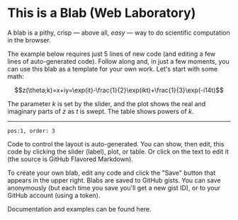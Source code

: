 This is a Blab (Web Laboratory)
===============================

A blab is a pithy, crisp &mdash; above all, *easy* &mdash; way to do scientific computation
in the browser. 

The example below requires just 5 lines of new code (and editing a few lines of
auto-generated code). Follow along and, in just a few moments, you can use this 
blab as a template for your own work. Let's start with some math:

$$z(\theta;k)=x+iy=\exp(it)-\frac{1}{2}\exp(ikt)+\frac{1}{3}\exp(-i14t)$$

The parameter $k$ is set by the slider, and the plot shows the real and imaginary
parts of $z$ as $t$ is swept. The table shows powers of $k$.

* * *

`pos:1, order: 3`

Code to control the layout is auto-generated. You can show, then edit, 
this code by clicking the slider (label), plot, or table.  Or click on the text
to edit it (the source is GitHub Flavored Markdown).

To create your own blab, edit any code and click the "Save" button that appears
in the upper right. Blabs are saved to GitHub gists. You can save anonymously 
(but each time you save you'll get a new gist ID), or to your GitHub account 
(using a token).

Documentation and examples can be found here.
